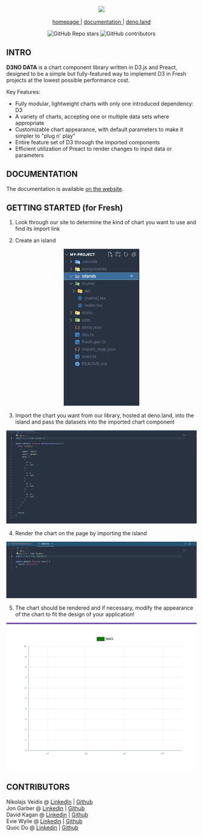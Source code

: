 <p align="center" id="top"><img src="https://user-images.githubusercontent.com/103704106/186263018-98f1f8d8-97e2-472e-8abc-0c4a8b15ad32.svg"></img></p>

<p align="center">
  <a href="https://d3nodata.deno.dev/">
    homepage
  </a>
  |
  <a href="https://d3nodata.deno.dev/docs">
    documentation
  </a>
  |
  <a href="https://deno.land/x/d3nodata">
    deno.land
  </a>
</p>

<div align="center">
    
![GitHub Repo stars](https://img.shields.io/github/stars/oslabs-beta/d3no-data?color=%239ae17b&label=stars&style=flat-square)
![GitHub contributors](https://img.shields.io/github/contributors/oslabs-beta/d3no-data?color=%239d65c9&style=flat-square)

</div>

## INTRO

**D3NO DATA** is a chart component library written in D3.js and Preact, designed to be a simple but fully-featured way to implement D3 in Fresh projects at the lowest possible performance cost.

Key Features:
- Fully modular, lightweight charts with only one introduced dependency: D3
- A variety of charts, accepting one or multiple data sets where appropriate
- Customizable chart appearance, with default parameters to make it simpler to "plug n' play"
- Entire feature set of D3 through the imported components
- Efficient utilization of Preact to render changes to input data or parameters

## DOCUMENTATION

The documentation is available [on the website](https://d3nodata.deno.dev/docs).

## GETTING STARTED (for Fresh)

1) Look through our site to determine the kind of chart you want to use and find its import link

2) Create an island 

<p align="center">
  <img src="https://github.com/oslabs-beta/d3no-data/blob/main/gifs/1.create-island.gif" width="200px" margin="auto"/>
</p>

3) Import the chart you want from our library, hosted at deno.land, into the island and pass the datasets into the imported chart component

<p align="center">
  <img src="https://github.com/oslabs-beta/d3no-data/blob/temp_documentation/gifs/2.import-chart.gif" width="800px"/>
</p>

4) Render the chart on the page by importing the island

<p align="center">
  <img src="https://github.com/oslabs-beta/d3no-data/blob/main/gifs/3.import-island.gif" width="800px"/>
</p>

5) The chart should be rendered and if necessary, modify the appearance of the chart to fit the design of your application!

<p align="center">
  <img src="https://github.com/oslabs-beta/d3no-data/blob/main/gifs/4.chart-rendered.gif" width="800px"/>
</p>


## CONTRIBUTORS

Nikolajs Veidis @ [LinkedIn](https://www.linkedin.com/in/nikolajsveidis/) | [Github](https://github.com/nikolajsvv)
<br/>
Jon Garber @ [Linkedin](https://www.linkedin.com/in/jonathon-garber-5647b0215/) | [Github](https://github.com/Jgarber2675)
<br/>
David Kagan @ [Linkedin](https://www.linkedin.com/in/david-kagan07/) | [Github](https://github.com/DKagan07)
<br/>
Evie Wylie @ [Linkedin](https://www.linkedin.com/in/evie-wylie/) | [Github](https://github.com/aw1ld3v13)
<br/>
Quoc Do @ [Linkedin]() | [Github](https://github.com/swittuth)
